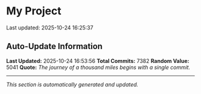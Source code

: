 # My Project


Last updated: 2025-10-24 16:25:37





























































































































































































































































































































































































































































































































































































































































































































































































































































































































































































































































































































































































































































































































































































































































































































































































































































































































































































































































































































































































































































































































































































































































































































































































































































































































































































































































































































































































































































































































































































































































































































































































































































































































































































































































































































































































































































































































































































































































































































































































































































































































































































































































































































































































































































































































































































































































































































































































































































































































































































































































































































































































































































































































































































































































































































































































































































































































































































































































































































































































































































































































































































































































































































































































































































































































































































































































































































































































































































































































































































































































































































































































































































































































































































































































































































































































































































































































































































































































































































































































































































































## Auto-Update Information

**Last Updated:** 2025-10-24 16:53:56
**Total Commits:** 7382
**Random Value:** 5041
**Quote:** _The journey of a thousand miles begins with a single commit._

---
_This section is automatically generated and updated._